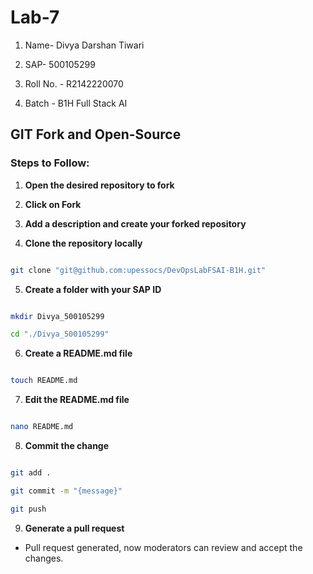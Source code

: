 # Lab-7

1. Name- Divya Darshan Tiwari

2. SAP- 500105299

3. Roll No. - R2142220070

4. Batch - B1H Full Stack AI

## GIT Fork and Open-Source

### Steps to Follow:

1.  **Open the desired repository to fork**

2.  **Click on Fork**

3.  **Add a description and create your forked repository**

4.  **Clone the repository locally**

```bash

git clone "git@github.com:upessocs/DevOpsLabFSAI-B1H.git"

```

5.  **Create a folder with your SAP ID**

```bash

mkdir Divya_500105299

cd "./Divya_500105299"

```

6.  **Create a README.md file**

```bash

touch README.md

```

7.  **Edit the README.md file**

```bash

nano README.md

```

8.  **Commit the change**

```bash

git add .

git commit -m "{message}"

git push

```

9.  **Generate a pull request**

- Pull request generated, now moderators can review and accept the changes.
